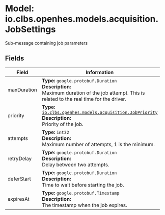 # Model: io.clbs.openhes.models.acquisition.JobSettings

Sub-message containing job parameters

## Fields

| Field | Information |
| --- | --- |
| maxDuration | <b>Type:</b> `google.protobuf.Duration`<br><b>Description:</b><br>Maximum duration of the job attempt. This is related to the real time for the driver. |
| priority | <b>Type:</b> [`io.clbs.openhes.models.acquisition.JobPriority`](enum-io-clbs-openhes-models-acquisition-jobpriority.md)<br><b>Description:</b><br>Priority of the job. |
| attempts | <b>Type:</b> `int32`<br><b>Description:</b><br>Maximum number of attempts, 1 is the minimum. |
| retryDelay | <b>Type:</b> `google.protobuf.Duration`<br><b>Description:</b><br>Delay between two attempts. |
| deferStart | <b>Type:</b> `google.protobuf.Duration`<br><b>Description:</b><br>Time to wait before starting the job. |
| expiresAt | <b>Type:</b> `google.protobuf.Timestamp`<br><b>Description:</b><br>The timestamp when the job expires. |


